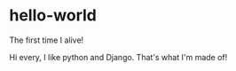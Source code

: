 # hello-world
The first time I alive!

Hi every, I like python and Django. That's what I'm made of!
